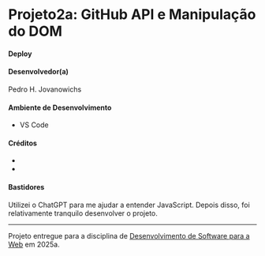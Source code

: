 # Projeto2a: GitHub API e Manipulação do DOM

#### Deploy

[](https://elc1090.github.io/project2a-2025a-pedro-henrique-jv/)

#### Desenvolvedor(a)

Pedro H. Jovanowichs

#### Ambiente de Desenvolvimento

- VS Code

#### Créditos

- [](https://docs.github.com/rest)
- [](https://chatgpt.com/)

#### Bastidores

Utilizei o ChatGPT para me ajudar a entender JavaScript. Depois disso, foi relativamente tranquilo desenvolver o projeto.

---

Projeto entregue para a disciplina de [Desenvolvimento de Software para a Web](http://github.com/andreainfufsm/elc1090-2025a) em 2025a.
